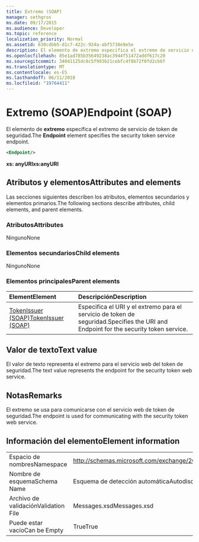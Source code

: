 ```yaml
---
title: Extremo (SOAP)
manager: sethgros
ms.date: 09/17/2015
ms.audience: Developer
ms.topic: reference
localization_priority: Normal
ms.assetid: 630cdbb5-d1c7-422c-924a-abf5738e9e5e
description: El elemento de extremo especifica el extremo de servicio de token de seguridad.
ms.openlocfilehash: 85e1ad785b35649238ac3944f51472addf617c20
ms.sourcegitcommit: 34041125dc8c5f993b21cebfc4f8b72f0fd2cb6f
ms.translationtype: MT
ms.contentlocale: es-ES
ms.lasthandoff: 06/11/2018
ms.locfileid: "19764411"
---
```

# <a name="endpoint-soap"></a><span data-ttu-id="e166e-103">Extremo (SOAP)</span><span class="sxs-lookup"><span data-stu-id="e166e-103">Endpoint (SOAP)</span></span>

<span data-ttu-id="e166e-104">El elemento de **extremo** especifica el extremo de servicio de token de seguridad.</span><span class="sxs-lookup"><span data-stu-id="e166e-104">The **Endpoint** element specifies the security token service endpoint.</span></span> 
  
```XML
<Endpoint/>
```

 <span data-ttu-id="e166e-105">**xs: anyURI**</span><span class="sxs-lookup"><span data-stu-id="e166e-105">**xs:anyURI**</span></span>
## <a name="attributes-and-elements"></a><span data-ttu-id="e166e-106">Atributos y elementos</span><span class="sxs-lookup"><span data-stu-id="e166e-106">Attributes and elements</span></span>

<span data-ttu-id="e166e-107">Las secciones siguientes describen los atributos, elementos secundarios y elementos primarios.</span><span class="sxs-lookup"><span data-stu-id="e166e-107">The following sections describe attributes, child elements, and parent elements.</span></span>
  
### <a name="attributes"></a><span data-ttu-id="e166e-108">Atributos</span><span class="sxs-lookup"><span data-stu-id="e166e-108">Attributes</span></span>

<span data-ttu-id="e166e-109">Ninguno</span><span class="sxs-lookup"><span data-stu-id="e166e-109">None</span></span>
  
### <a name="child-elements"></a><span data-ttu-id="e166e-110">Elementos secundarios</span><span class="sxs-lookup"><span data-stu-id="e166e-110">Child elements</span></span>

<span data-ttu-id="e166e-111">Ninguno</span><span class="sxs-lookup"><span data-stu-id="e166e-111">None</span></span>
  
### <a name="parent-elements"></a><span data-ttu-id="e166e-112">Elementos principales</span><span class="sxs-lookup"><span data-stu-id="e166e-112">Parent elements</span></span>

|<span data-ttu-id="e166e-113">**Element**</span><span class="sxs-lookup"><span data-stu-id="e166e-113">**Element**</span></span>|<span data-ttu-id="e166e-114">**Descripción**</span><span class="sxs-lookup"><span data-stu-id="e166e-114">**Description**</span></span>|
|:-----|:-----|
|[<span data-ttu-id="e166e-115">TokenIssuer (SOAP)</span><span class="sxs-lookup"><span data-stu-id="e166e-115">TokenIssuer (SOAP)</span></span>](tokenissuer-soap.md) <br/> |<span data-ttu-id="e166e-116">Especifica el URI y el extremo para el servicio de token de seguridad.</span><span class="sxs-lookup"><span data-stu-id="e166e-116">Specifies the URI and Endpoint for the security token service.</span></span>  <br/> |
   
## <a name="text-value"></a><span data-ttu-id="e166e-117">Valor de texto</span><span class="sxs-lookup"><span data-stu-id="e166e-117">Text value</span></span>

<span data-ttu-id="e166e-118">El valor de texto representa el extremo para el servicio web del token de seguridad.</span><span class="sxs-lookup"><span data-stu-id="e166e-118">The text value represents the endpoint for the security token web service.</span></span>
  
## <a name="remarks"></a><span data-ttu-id="e166e-119">Notas</span><span class="sxs-lookup"><span data-stu-id="e166e-119">Remarks</span></span>

<span data-ttu-id="e166e-120">El extremo se usa para comunicarse con el servicio web de token de seguridad.</span><span class="sxs-lookup"><span data-stu-id="e166e-120">The endpoint is used for communicating with the security token web service.</span></span>
  
## <a name="element-information"></a><span data-ttu-id="e166e-121">Información del elemento</span><span class="sxs-lookup"><span data-stu-id="e166e-121">Element information</span></span>

|||
|:-----|:-----|
|<span data-ttu-id="e166e-122">Espacio de nombres</span><span class="sxs-lookup"><span data-stu-id="e166e-122">Namespace</span></span>  <br/> |http://schemas.microsoft.com/exchange/2010/Autodiscover  <br/> |
|<span data-ttu-id="e166e-123">Nombre de esquema</span><span class="sxs-lookup"><span data-stu-id="e166e-123">Schema Name</span></span>  <br/> |<span data-ttu-id="e166e-124">Esquema de detección automática</span><span class="sxs-lookup"><span data-stu-id="e166e-124">Autodiscover schema</span></span>  <br/> |
|<span data-ttu-id="e166e-125">Archivo de validación</span><span class="sxs-lookup"><span data-stu-id="e166e-125">Validation File</span></span>  <br/> |<span data-ttu-id="e166e-126">Messages.xsd</span><span class="sxs-lookup"><span data-stu-id="e166e-126">Messages.xsd</span></span>  <br/> |
|<span data-ttu-id="e166e-127">Puede estar vacío</span><span class="sxs-lookup"><span data-stu-id="e166e-127">Can be Empty</span></span>  <br/> |<span data-ttu-id="e166e-128">True</span><span class="sxs-lookup"><span data-stu-id="e166e-128">True</span></span>  <br/> |
   

